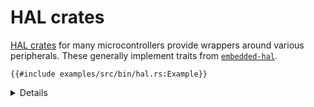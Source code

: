 # HAL crates

[HAL crates](https://github.com/rust-embedded/awesome-embedded-rust#hal-implementation-crates) for
many microcontrollers provide wrappers around various peripherals. These generally implement traits
from [`embedded-hal`](https://crates.io/crates/embedded-hal).

```rust,editable,compile_fail
{{#include examples/src/bin/hal.rs:Example}}
```

<details>

 * `split(...)` enables the GPIO port and returns a struct of its pins.

</details>
